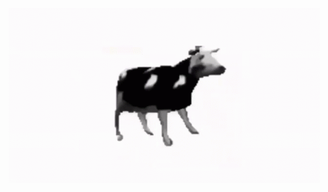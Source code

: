 ![GIF](./Dancing%20Polish%20Cow%20At4am%20GIF%20-%20Dancing%20Polish%20Cow%20At4am%20-%20Descubre%20%26%20Comparte%20GIFs.gif)
